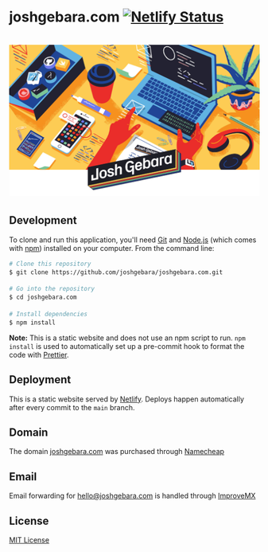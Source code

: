 # joshgebara.com [![Netlify Status](https://api.netlify.com/api/v1/badges/9ca44667-87d0-46d2-bce6-ce71edbd181b/deploy-status)](https://app.netlify.com/sites/eager-panini-82c9c6/deploys)

<h1 align="center">
  <img src="./assets/img/backgroundWithLogo.png" alt="Josh Gebara" width="1000">
</h1>

## Development

To clone and run this application, you'll need [Git](https://git-scm.com) and [Node.js](https://nodejs.org/en/download/) (which comes with [npm](http://npmjs.com)) installed on your computer. From the command line:

```bash
# Clone this repository
$ git clone https://github.com/joshgebara/joshgebara.com.git

# Go into the repository
$ cd joshgebara.com

# Install dependencies
$ npm install
```

**Note:** This is a static website and does not use an npm script to run. `npm install` is used to automatically set up a pre-commit hook to format the code with [Prettier](https://prettier.io/).

## Deployment
This is a static website served by [Netlify](https://www.netlify.com/). Deploys happen automatically after every commit to the `main` branch.

## Domain
The domain [joshgebara.com](https://www.joshgebara.com/) was purchased through [Namecheap](https://www.namecheap.com/)

## Email
Email forwarding for hello@joshgebara.com is handled through [ImproveMX](https://improvmx.com/)


## License
[MIT License](./LICENSE)
